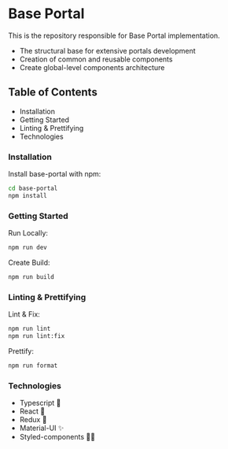 # Base Portal

This is the repository responsible for Base Portal implementation.
- The structural base for extensive portals development
- Creation of common and reusable components
- Create global-level components architecture




## Table of Contents

- Installation
- Getting Started
- Linting & Prettifying
- Technologies
### Installation

Install base-portal with npm:

```bash
cd base-portal
npm install
```

### Getting Started

Run Locally:

```bash
npm run dev
```
Create Build:

```bash
npm run build
```

### Linting & Prettifying

Lint & Fix:

```bash
npm run lint
npm run lint:fix
```
Prettify:

```bash
npm run format
```


### Technologies
- Typescript 🛑
- React 🚀
- Redux 🔭
- Material-UI ✨
- Styled-components 💅🏻